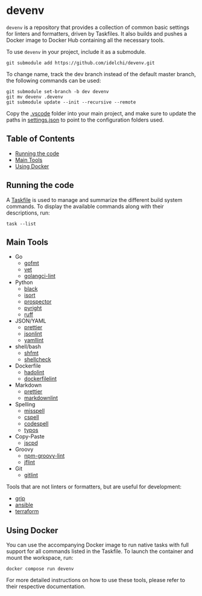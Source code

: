 # devenv

`devenv` is a repository that provides a collection of common basic settings for linters and formatters, driven by Taskfiles. It also builds and pushes a Docker image to Docker Hub containing all the necessary tools.

To use `devenv` in your project, include it as a submodule.

    git submodule add https://github.com/idelchi/devenv.git

To change name, track the dev branch instead of the default master branch, the following commands can be used:

    git submodule set-branch -b dev devenv
    git mv devenv .devenv
    git submodule update --init --recursive --remote

Copy the [.vscode](./.vscode) folder into your main project, and make sure to update the paths in [settings.json](./.vscode/settings.json) to point to the configuration folders used.

## Table of Contents

- [Running the code](#running-the-code)
- [Main Tools](#main-tools)
- [Using Docker](#using-docker)

## Running the code

A [Taskfile](./Taskfile.yml) is used to manage and summarize the different build system commands. To display the available commands along with their descriptions, run:

    task --list

## Main Tools

- Go
  - [gofmt](https://pkg.go.dev/cmd/gofmt)
  - [vet](https://pkg.go.dev/cmd/vet)
  - [golangci-lint](https://github.com/golangci/golangci-lint)
- Python
  - [black](https://github.com/psf/black)
  - [isort](https://github.com/PyCQA/isort)
  - [prospector](https://github.com/PyCQA/prospector)
  - [pyright](https://github.com/microsoft/pyright)
  - [ruff](https://github.com/charliermarsh/ruff)
- JSON/YAML
  - [prettier](https://github.com/prettier/prettier)
  - [jsonlint](https://github.com/zaach/jsonlint)
  - [yamllint](https://github.com/adrienverge/yamllint)
- shell/bash
  - [shfmt](https://github.com/mvdan/sh)
  - [shellcheck](https://github.com/koalaman/shellcheck)
- Dockerfile
  - [hadolint](https://github.com/hadolint/hadolint)
  - [dockerfilelint](https://github.com/replicatedhq/dockerfilelint)
- Markdown
  - [prettier](https://github.com/prettier/prettier)
  - [markdownlint](https://github.com/DavidAnson/markdownlint)
- Spelling
  - [misspell](https://github.com/client9/misspell)
  - [cspell](https://github.com/streetsidesoftware/cspell)
  - [codespell](https://github.com/codespell-project/codespell)
  - [typos](https://github.com/crate-ci/typos)
- Copy-Paste
  - [jscpd](https://github.com/kucherenko/jscpd)
- Groovy
  - [npm-groovy-lint](https://github.com/nvuillam/npm-groovy-lint)
  - [jflint](https://github.com/miyajan/jflint)
- Git
  - [gitlint](https://jorisroovers.com/gitlint)

Tools that are not linters or formatters, but are useful for development:

- [grip](https://github.com/joeyespo/grip)
- [ansible](https://github.com/ansible/ansible)
- [terraform](https://github.com/hashicorp/terraform)

## Using Docker

You can use the accompanying Docker image to run native tasks with full support for all commands listed in the Taskfile. To launch the container and mount the workspace, run:

    docker compose run devenv

For more detailed instructions on how to use these tools, please refer to their respective documentation.
